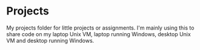 # Projects
My projects folder for little projects or assignments. I'm mainly using this to share code on my laptop Unix VM, laptop running Windows, 
desktop Unix VM and desktop running Windows. 
